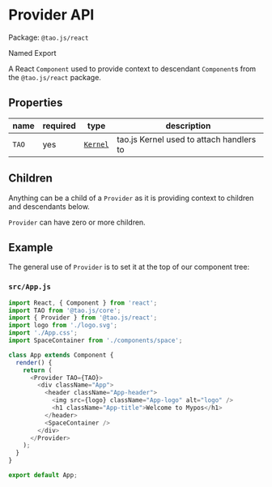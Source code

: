 # Provider API

Package: `@tao.js/react`

Named Export

A React `Component` used to provide context to descendant `Component`s from the `@tao.js/react`
package.

## Properties

|name|required|type|description|
|---|---|---|---|
|`TAO`|yes|[`Kernel`](../core/kernel.md)|tao.js Kernel used to attach handlers to|

## Children

Anything can be a child of a `Provider` as it is providing context to children and descendants below.

`Provider` can have zero or more children.

## Example

The general use of `Provider` is to set it at the top of our component tree:

### `src/App.js`

```javascript
import React, { Component } from 'react';
import TAO from '@tao.js/core';
import { Provider } from '@tao.js/react';
import logo from './logo.svg';
import './App.css';
import SpaceContainer from './components/space';

class App extends Component {
  render() {
    return (
      <Provider TAO={TAO}>
        <div className="App">
          <header className="App-header">
            <img src={logo} className="App-logo" alt="logo" />
            <h1 className="App-title">Welcome to Mypos</h1>
          </header>
          <SpaceContainer />
        </div>
      </Provider>
    );
  }
}

export default App;
```
